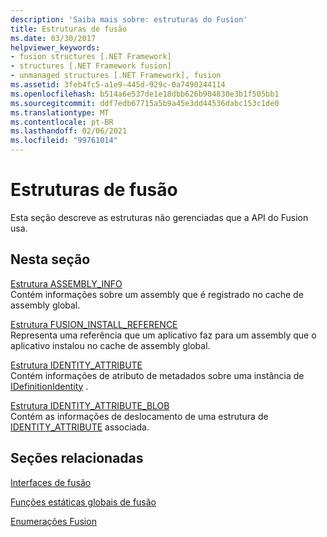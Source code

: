 ```yaml
---
description: 'Saiba mais sobre: estruturas do Fusion'
title: Estruturas de fusão
ms.date: 03/30/2017
helpviewer_keywords:
- fusion structures [.NET Framework]
- structures [.NET Framework fusion]
- unmanaged structures [.NET Framework], fusion
ms.assetid: 3feb4fc5-a1e9-445d-929c-0a7490244114
ms.openlocfilehash: b514a6e537de1e18dbb626b904830e3b1f505bb1
ms.sourcegitcommit: ddf7edb67715a5b9a45e3dd44536dabc153c1de0
ms.translationtype: MT
ms.contentlocale: pt-BR
ms.lasthandoff: 02/06/2021
ms.locfileid: "99761014"
---
```

# <a name="fusion-structures"></a>Estruturas de fusão

Esta seção descreve as estruturas não gerenciadas que a API do Fusion usa.  
  
## <a name="in-this-section"></a>Nesta seção  

 [Estrutura ASSEMBLY_INFO](assembly-info-structure.md)  
 Contém informações sobre um assembly que é registrado no cache de assembly global.  
  
 [Estrutura FUSION_INSTALL_REFERENCE](fusion-install-reference-structure.md)  
 Representa uma referência que um aplicativo faz para um assembly que o aplicativo instalou no cache de assembly global.  
  
 [Estrutura IDENTITY_ATTRIBUTE](identity-attribute-structure.md)  
 Contém informações de atributo de metadados sobre uma instância de [IDefinitionIdentity](idefinitionidentity-interface.md) .  
  
 [Estrutura IDENTITY_ATTRIBUTE_BLOB](identity-attribute-blob-structure.md)  
 Contém as informações de deslocamento de uma estrutura de [IDENTITY_ATTRIBUTE](identity-attribute-structure.md) associada.  
  
## <a name="related-sections"></a>Seções relacionadas  

 [Interfaces de fusão](fusion-interfaces.md)  
  
 [Funções estáticas globais de fusão](fusion-global-static-functions.md)  
  
 [Enumerações Fusion](fusion-enumerations.md)
